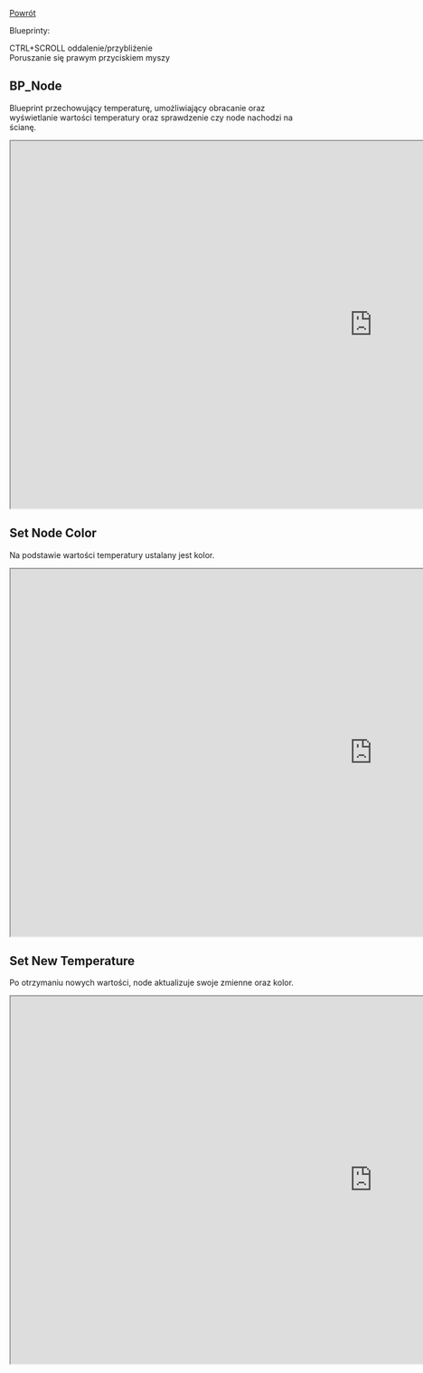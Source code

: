 [Powrót](../README.md)<br />
 
Blueprinty:

CTRL+SCROLL oddalenie/przybliżenie  
Poruszanie się prawym przyciskiem myszy  

## BP_Node
Blueprint przechowujący temperaturę, umożliwiający obracanie oraz wyświetlanie wartości temperatury oraz sprawdzenie czy node nachodzi na ścianę.
<iframe width=1280 height=650 src="https://blueprintue.com/render/nvo60sd9" scrolling="no" allowfullscreen></iframe>


## Set Node Color
Na podstawie wartości temperatury ustalany jest kolor.
<iframe width=1280 height=650 src="https://blueprintue.com/render/iku0jj6v/" scrolling="no" allowfullscreen></iframe>


## Set New Temperature
Po otrzymaniu nowych wartości, node aktualizuje swoje zmienne oraz kolor.
<iframe width=1280 height=650 src="https://blueprintue.com/render/8i9_fjm7/" scrolling="no" allowfullscreen></iframe>
